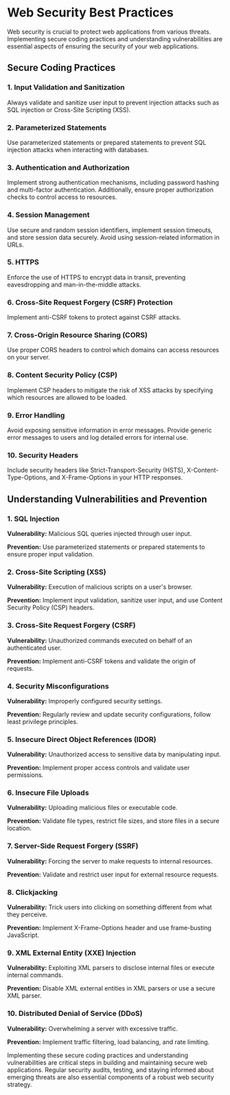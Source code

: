 # Web Security Best Practices

Web security is crucial to protect web applications from various threats. Implementing secure coding practices and understanding vulnerabilities are essential aspects of ensuring the security of your web applications.

## Secure Coding Practices

### 1. Input Validation and Sanitization

Always validate and sanitize user input to prevent injection attacks such as SQL injection or Cross-Site Scripting (XSS).

### 2. Parameterized Statements

Use parameterized statements or prepared statements to prevent SQL injection attacks when interacting with databases.

### 3. Authentication and Authorization

Implement strong authentication mechanisms, including password hashing and multi-factor authentication. Additionally, ensure proper authorization checks to control access to resources.

### 4. Session Management

Use secure and random session identifiers, implement session timeouts, and store session data securely. Avoid using session-related information in URLs.

### 5. HTTPS

Enforce the use of HTTPS to encrypt data in transit, preventing eavesdropping and man-in-the-middle attacks.

### 6. Cross-Site Request Forgery (CSRF) Protection

Implement anti-CSRF tokens to protect against CSRF attacks.

### 7. Cross-Origin Resource Sharing (CORS)

Use proper CORS headers to control which domains can access resources on your server.

### 8. Content Security Policy (CSP)

Implement CSP headers to mitigate the risk of XSS attacks by specifying which resources are allowed to be loaded.

### 9. Error Handling

Avoid exposing sensitive information in error messages. Provide generic error messages to users and log detailed errors for internal use.

### 10. Security Headers

Include security headers like Strict-Transport-Security (HSTS), X-Content-Type-Options, and X-Frame-Options in your HTTP responses.

## Understanding Vulnerabilities and Prevention

### 1. SQL Injection

**Vulnerability:** Malicious SQL queries injected through user input.

**Prevention:** Use parameterized statements or prepared statements to ensure proper input validation.

### 2. Cross-Site Scripting (XSS)

**Vulnerability:** Execution of malicious scripts on a user's browser.

**Prevention:** Implement input validation, sanitize user input, and use Content Security Policy (CSP) headers.

### 3. Cross-Site Request Forgery (CSRF)

**Vulnerability:** Unauthorized commands executed on behalf of an authenticated user.

**Prevention:** Implement anti-CSRF tokens and validate the origin of requests.

### 4. Security Misconfigurations

**Vulnerability:** Improperly configured security settings.

**Prevention:** Regularly review and update security configurations, follow least privilege principles.

### 5. Insecure Direct Object References (IDOR)

**Vulnerability:** Unauthorized access to sensitive data by manipulating input.

**Prevention:** Implement proper access controls and validate user permissions.

### 6. Insecure File Uploads

**Vulnerability:** Uploading malicious files or executable code.

**Prevention:** Validate file types, restrict file sizes, and store files in a secure location.

### 7. Server-Side Request Forgery (SSRF)

**Vulnerability:** Forcing the server to make requests to internal resources.

**Prevention:** Validate and restrict user input for external resource requests.

### 8. Clickjacking

**Vulnerability:** Trick users into clicking on something different from what they perceive.

**Prevention:** Implement X-Frame-Options header and use frame-busting JavaScript.

### 9. XML External Entity (XXE) Injection

**Vulnerability:** Exploiting XML parsers to disclose internal files or execute internal commands.

**Prevention:** Disable XML external entities in XML parsers or use a secure XML parser.

### 10. Distributed Denial of Service (DDoS)

**Vulnerability:** Overwhelming a server with excessive traffic.

**Prevention:** Implement traffic filtering, load balancing, and rate limiting.

Implementing these secure coding practices and understanding vulnerabilities are critical steps in building and maintaining secure web applications. Regular security audits, testing, and staying informed about emerging threats are also essential components of a robust web security strategy.
